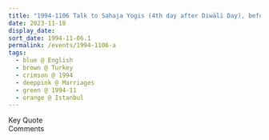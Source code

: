```yaml
---
title: "1994-1106 Talk to Sahaja Yogis (4th day after Diwālī Day), before the Marriages Ceremony on the day after Diwālī Pūjā, Istanbul, Turkey"
date: 2023-11-18
display_date: 
sort_date: 1994-11-06.1
permalink: /events/1994-1106-a
tags:
  - blue @ English
  - brown @ Turkey
  - crimson @ 1994
  - deeppink @ Marriages
  - green @ 1994-11
  - orange @ Istanbul
---
```


<wave-list>
  <list-title color="green" width="75">Key Quote</list-title>
  <list-item color="BlanchedAlmond"  width="200"></list-item>
  <list-item color="Lavender"></list-item>
  <list-item color="BlanchedAlmond"></list-item>
</wave-list>

<br>

<wave-list>
  <list-title color="green" width="75">Comments</list-title>
  <list-item color="BlanchedAlmond"  width="200"></list-item>
  <list-item color="Lavender"></list-item>
  <list-item color="BlanchedAlmond"></list-item>
</wave-list>